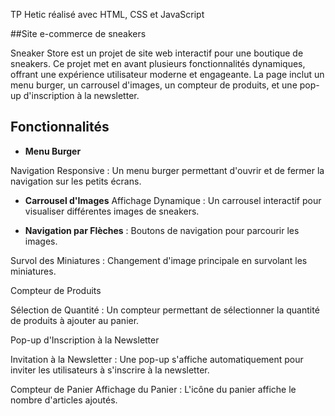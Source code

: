TP Hetic réalisé avec HTML, CSS et JavaScript

##Site e-commerce de sneakers

Sneaker Store est un projet de site web interactif pour une boutique de sneakers. Ce projet met en avant plusieurs fonctionnalités dynamiques, offrant une expérience utilisateur moderne et engageante. La page inclut un menu burger, un carrousel d'images, un compteur de produits, et une pop-up d'inscription à la newsletter.

## Fonctionnalités

- **Menu Burger**

Navigation Responsive : Un menu burger permettant d'ouvrir et de fermer la navigation sur les petits écrans.

- **Carrousel d'Images**
Affichage Dynamique : Un carrousel interactif pour visualiser différentes images de sneakers.

- **Navigation par Flèches** : Boutons de navigation pour parcourir les images.

Survol des Miniatures : Changement d'image principale en survolant les miniatures.

Compteur de Produits

Sélection de Quantité : Un compteur permettant de sélectionner la quantité de produits à ajouter au panier.

Pop-up d'Inscription à la Newsletter


Invitation à la Newsletter : Une pop-up s'affiche automatiquement pour inviter les utilisateurs à s'inscrire à la newsletter.

Compteur de Panier
Affichage du Panier : L'icône du panier affiche le nombre d'articles ajoutés.
